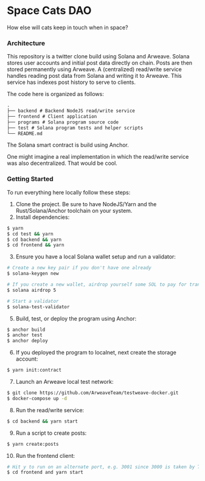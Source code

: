 # Space Cats DAO

How else will cats keep in touch when in space?

### Architecture

This repository is a twitter clone build using Solana and Arweave. Solana stores user accounts and initial post data directly on chain. Posts are then stored permanently using Arweave. A (centralized) read/write service handles reading post data from Solana and writing it to Arweave. This service has indexes post history to serve to clients.

The code here is organized as follows:

```md
.
├── backend # Backend NodeJS read/write service
├── frontend # Client application
├── programs # Solana program source code
├── test # Solana program tests and helper scripts
└── README.md
```

The Solana smart contract is build using Anchor.

One might imagine a real implementation in which the read/write service was also decentralized. That would be cool.

### Getting Started

To run everything here locally follow these steps:

1. Clone the project. Be sure to have NodeJS/Yarn and the Rust/Solana/Anchor toolchain on your system.
2. Install dependencies:

```sh
$ yarn
$ cd test && yarn
$ cd backend && yarn
$ cd frontend && yarn
```

3. Ensure you have a local Solana wallet setup and run a validator:

```sh
# Create a new key pair if you don't have one already
$ solana-keygen new

# If you create a new wallet, airdrop yourself some SOL to pay for transactions
$ solana airdrop 5

# Start a validator
$ solana-test-validator
```

5. Build, test, or deploy the program using Anchor:

```sh
$ anchor build
$ anchor test
$ anchor deploy
```

6. If you deployed the program to localnet, next create the storage account:

```sh
$ yarn init:contract
```

7. Launch an Arweave local test network:

```sh
$ git clone https://github.com/ArweaveTeam/testweave-docker.git
$ docker-compose up -d
```

8. Run the read/write service:

```sh
$ cd backend && yarn start
```

9. Run a script to create posts:

```sh
$ yarn create:posts
```

10. Run the frontend client:

```sh
# Hit y to run on an alternate port, e.g. 3001 since 3000 is taken by TestWeave
$ cd frontend and yarn start
```
